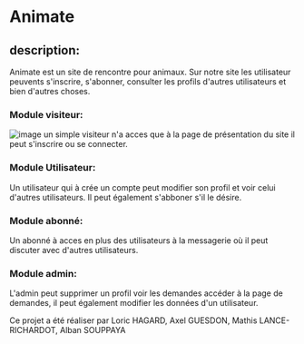 # Animate


## description:
Animate est un site de rencontre pour animaux.
Sur notre site les utilisateur peuvents s'inscrire, s'abonner, consulter les profils d'autres utilisateurs et bien d'autres choses.

### Module visiteur:
![image](https://github.com/Lorichag/Meetic/assets/133487399/83b8cfc1-74e7-4d7d-a5ff-b44ba1941752)
un simple visiteur n'a acces que à la page de présentation du site il peut s'inscrire ou se connecter.

### Module Utilisateur:

Un utilisateur qui à crée un compte peut modifier son profil et voir celui d'autres utilisateurs.
Il peut également s'abboner s'il le désire.

### Module abonné:
Un abonné à acces en plus des utilisateurs à la messagerie où il peut discuter avec d'autres utilisateurs.

### Module admin:
L'admin peut supprimer un profil voir les demandes accéder à la page de demandes, il peut également modifier les données d'un utilisateur.

Ce projet a été réaliser par Loric HAGARD, Axel GUESDON, Mathis LANCE-RICHARDOT, Alban SOUPPAYA
